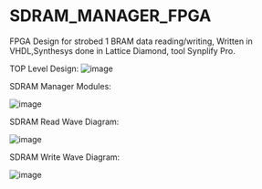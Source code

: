 # SDRAM_MANAGER_FPGA
FPGA Design for strobed 1 BRAM data reading/writing, Written in VHDL,Synthesys done in Lattice Diamond, tool Synplify Pro.

TOP Level Design:
![image](https://github.com/nodara3/SDRAM_MANAGER_FPGA/assets/122057844/f3d9b295-6974-4581-9ce7-976880255524)


SDRAM Manager Modules:

![image](https://github.com/nodara3/SDRAM_MANAGER_FPGA/assets/122057844/087cc5c8-dd49-407b-8907-c6d67ffca627)

SDRAM Read Wave Diagram:

![image](https://github.com/nodara3/SDRAM_MANAGER_FPGA/assets/122057844/90e414ea-b0a8-45ce-8a48-70c50082ef12)


SDRAM Write Wave Diagram:

![image](https://github.com/nodara3/SDRAM_MANAGER_FPGA/assets/122057844/48e1a00b-ce94-4357-890a-77b6c2336808)

